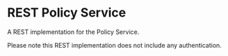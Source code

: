 # REST Policy Service

A REST implementation for the Policy Service.

Please note this REST implementation does not include any authentication.
